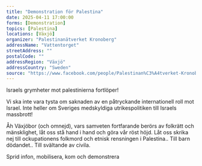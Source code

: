 ```yaml
---
title: "Demonstration för Palestina"
date: 2025-04-11 17:00:00
forms: [Demonstration]
topics: [Palestina]
locations: [Växjö]
organizer: "Palestinanätverket Kronoberg"
addressName: "Vattentorget"
streetAddress: ""
postalCode: ""
addressRegion: "Växjö"
addressCountry: "Sweden"
source: "https://www.facebook.com/people/Palestinan%C3%A4tverket-Kronoberg/61572221382131/?_rdr"
---
```

Israels grymheter mot palestinierna fortlöper!

Vi ska inte vara tysta om saknaden av en påtryckande internationell roll mot Israel. Inte heller om Sveriges medskyldiga utrikespolitiken till Israels massbrott! 

Åh Växjöbor (och omnejd), vars samveten fortfarande berörs av folkrätt och mänsklighet, låt oss stå hand i hand och göra vår röst höjd. Låt oss skrika nej till ockupationens folkmord och etnisk rensningen i Palestina.. Till barn dödandet.. Till svältande av civila.

Sprid infon, mobilisera, kom och demonstrera